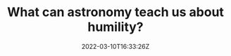 ---
title: "What can astronomy teach us about humility? "
date: 2022-03-10T16:33:26Z
draft: true
---